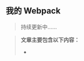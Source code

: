 <!--
 * @Author: liboya
 * @Date: 2022-05-19 15:33:34
 * @LastEditors: 李博雅 1273319367@qq.com
 * @LastEditTime: 2022-05-23 21:05:07
 * @FilePath: /Knowledge-Map/Webpack/webpack.md
 * @Description: 
 * 
 * Copyright (c) 2022 by 李博雅 1273319367@qq.com, All Rights Reserved. 
-->
## 我的 Webpack 

> 持续更新中……

> **文章主要包含以下内容：**
>
> - 
